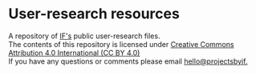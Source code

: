 # User-research resources
A repository of [IF's](https://www.projectsbyif.com/) public user-research files.
<br>
The contents of this repository is licensed under [Creative Commons Attribution 4.0 International (CC BY 4.0)](https://creativecommons.org/licenses/by/4.0/)
<br>
If you have any questions or comments please email [hello@projectsbyif.](mailto:hello@projectsbyif.com)
